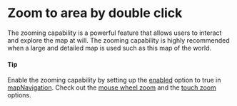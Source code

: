 # Zoom to area by double click

The zooming capability is a powerful feature that allows users to interact and explore the map at will. The zooming capability is highly recommended when a large and detailed map is used such as this map of the world.

#### Tip

Enable the zooming capability by setting up the [enabled](https://api.highcharts.com/highmaps/mapNavigation.enabled) option to true in [mapNavigation](https://api.highcharts.com/highmaps/mapNavigation).
Check out the [mouse wheel zoom](https://api.highcharts.com/highmaps/mapNavigation.enableMouseWheelZoom) and the [touch zoom](https://api.highcharts.com/highmaps/mapNavigation.enableTouchZoom) options.
